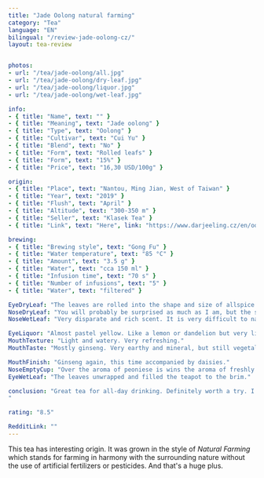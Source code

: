 ```yaml
---
title: "Jade Oolong natural farming"
category: "Tea"
language: "EN"
bilingual: "/review-jade-oolong-cz/"
layout: tea-review


photos:
- url: "/tea/jade-oolong/all.jpg"
- url: "/tea/jade-oolong/dry-leaf.jpg"
- url: "/tea/jade-oolong/liquor.jpg"
- url: "/tea/jade-oolong/wet-leaf.jpg"

info:
- { title: "Name", text: "" }
- { title: "Meaning", text: "Jade oolong" }
- { title: "Type", text: "Oolong" }
- { title: "Cultivar", text: "Cui Yu" }
- { title: "Blend", text: "No" }
- { title: "Form", text: "Rolled leafs" }
- { title: "Form", text: "15%" }
- { title: "Price", text: "16,30 USD/100g" }

origin:
- { title: "Place", text: "Nantou, Ming Jian, West of Taiwan" }
- { title: "Year", text: "2019" }
- { title: "Flush", text: "April" }
- { title: "Altitude", text: "300-350 m" }
- { title: "Seller", text: "Klasek Tea" }
- { title: "Link", text: "Here", link: "https://www.darjeeling.cz/en/oolong/jade-oolong-natural-farming-910" }

brewing:
- { title: "Brewing style", text: "Gong Fu" }
- { title: "Water temperature", text: "85 °C" }
- { title: "Amount", text: "3.5 g" }
- { title: "Water", text: "cca 150 ml" }
- { title: "Infusion time", text: "70 s" }
- { title: "Number of infusions", text: "5" }
- { title: "Water", text: "filtered" }

EyeDryLeaf: "The leaves are rolled into the shape and size of allspice. Most of their surface is dark swamp green with light green spots. Sometimes a piece of light brown petiole sticks out. The vacuum in packaging caused wrinkling. The balls almost look like their were kneaded."
NoseDryLeaf: "You will probably be surprised as much as I am, but the smell of this tea reminded me most of cornflakes and rice cakes accompanied by the smell of peony or coltsfoot. Pleasant sweet scent."
NoseWetLeaf: "Very disparate and rich scent. It is very difficult to name something specific in it. I would compare it most closely to a late summer walk in a meadow where hay dries. There is also the smell of fresh white bread. The tones of the coltsfoot and peony are also stronger."

EyeLiquor: "Almost pastel yellow. Like a lemon or dandelion but very light almost faded."
MouthTexture: "Light and watery. Very refreshing."
MouthTaste: "Mostly ginseng. Very earthy and mineral, but still vegetal taste. Also umami and dill traces. Very full taste."

MouthFinish: "Ginseng again, this time accompanied by daisies."
NoseEmptyCup: "Over the aroma of peoniese is wins the aroma of freshly sliced pumpkin."
EyeWetLeaf: "The leaves unwrapped and filled the teapot to the brim."

conclusion: "Great tea for all-day drinking. Definitely worth a try. I recommend this tea to anyone who appreciates the strong taste without bitterness.
"

rating: "8.5"

RedditLink: ""
---
```


This tea has interesting origin. It was grown in the style of *Natural Farming* which stands for farming in harmony with the surrounding nature without the use of artificial fertilizers or pesticides. And that's a huge plus.